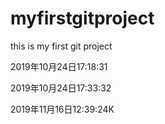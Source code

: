 # myfirstgitproject
this is my first git project

2019年10月24日17:18:31

2019年10月24日17:33:32

2019年11月16日12:39:24K